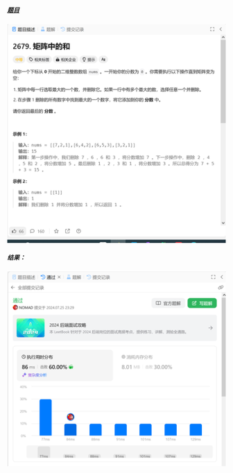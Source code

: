 ##### [题目](https://leetcode.cn/problems/sum-in-a-matrix/description/)
![pic](img.png)
##### 结果：
![pic](result.png)